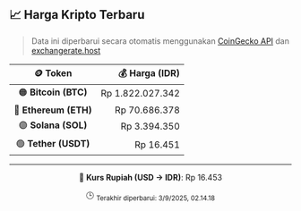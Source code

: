 

<!-- HARGA_KRIPTO -->
## 📈 Harga Kripto Terbaru

> Data ini diperbarui secara otomatis menggunakan [CoinGecko API](https://www.coingecko.com/) dan [exchangerate.host](https://exchangerate.host/)

<div align="center">

| 🪙 Token | 💰 Harga (IDR) |
|:------:|---------------:|
| 🟠 **Bitcoin (BTC)**   | Rp 1.822.027.342 |
| 🔵 **Ethereum (ETH)**  | Rp 70.686.378 |
| 🟣 **Solana (SOL)**    | Rp 3.394.350 |
| 🟢 **Tether (USDT)**   | Rp 16.451 |

---

💱 **Kurs Rupiah (USD → IDR)**: Rp 16.453

🕒 <sub>Terakhir diperbarui: 3/9/2025, 02.14.18</sub>

</div>
<!-- /HARGA_KRIPTO -->